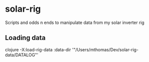 # solar-rig
Scripts and odds n ends to manipulate data from my solar inverter rig

## Loading data
clojure -X:load-rig-data :data-dir '"/Users/mthomas/Dev/solar-rig-data/DATALOG"'
